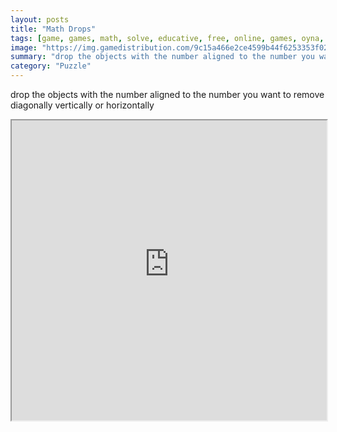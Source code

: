 ```yaml
---
layout: posts
title: "Math Drops"
tags: [game, games, math, solve, educative, free, online, games, oyna, game, free, games, play, play, games]
image: "https://img.gamedistribution.com/9c15a466e2ce4599b44f6253353f0210.jpg"
summary: "drop the objects with the number aligned to the number you want to remove diagonally vertically or horizontally  free online games oyna game free games play play games"
category: "Puzzle"
---
```


drop the objects with the number aligned to the number you want to remove diagonally vertically or horizontally

<iframe width="100%" height="480px;" src="https://html5.gamedistribution.com/9c15a466e2ce4599b44f6253353f0210/"></iframe>